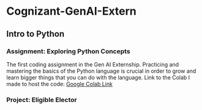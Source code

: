 # Cognizant-GenAI-Extern

## Intro to Python
### Assignment: Exploring Python Concepts 
The first coding assignment in the Gen AI Externship. Practicing and mastering the basics of the Python language is crucial in order to grow and learn bigger things that you can do with the language.
Link to the Colab I made to host the code: [Google Colab Link](https://colab.research.google.com/drive/1dvQduvMAUwV293vsbr7nNrAf2ojcW995?usp=sharing)

### Project: Eligible Elector
